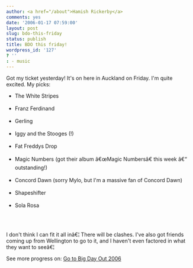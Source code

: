 ```yaml
---
author: <a href="/about">Hamish Rickerby</a>
comments: yes
date: '2006-01-17 07:59:00'
layout: post
slug: bdo-this-friday
status: publish
title: BDO this friday!
wordpress_id: '127'
? ''
: - music
---
```


<div>
<div>Got my ticket yesterday!  It's on here in Auckland on Friday.  I'm quite excited.  My picks:
<ul>
	<li>The White Stripes</li>
 
	<li>Franz Ferdinand</li>
 
	<li>Gerling</li>
 
	<li>Iggy and the Stooges (!)</li>
 
	<li>Fat Freddys Drop</li>
 
	<li>Magic Numbers (got their album â€œMagic Numbersâ€ this week â€“ outstanding!)</li>
 
	<li>Concord Dawn (sorry Mylo, but I'm a massive fan of Concord Dawn)</li>
 
	<li>Shapeshifter</li>
 
	<li>Sola Rosa</li>
 </ul>
 

I don't think I can fit it all inâ€¦  There will be clashes.  I've also got friends coming up from Wellington to go to it, and I haven't even factored in what they want to seeâ€¦

</div>
<div>See more progress on: <a href="http://www.43things.com/people/progress/rickerbh?on=1917974">Go to Big Day Out 2006</a></div>
</div>